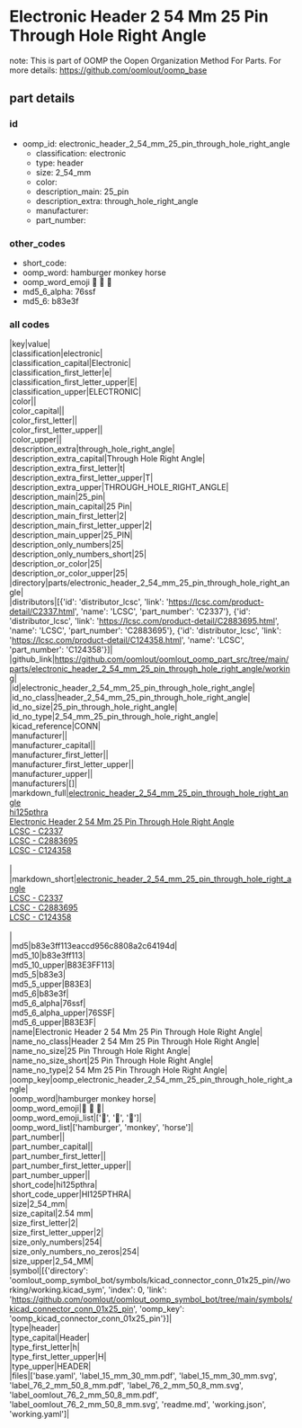 # Electronic Header 2 54 Mm 25 Pin Through Hole Right Angle  

note: This is part of OOMP the Oopen Organization Method For Parts. For more details: https://github.com/oomlout/oomp_base

##  part details





### id
* oomp_id: electronic_header_2_54_mm_25_pin_through_hole_right_angle
  * classification: electronic
  * type: header
  * size: 2_54_mm
  * color: 
  * description_main: 25_pin
  * description_extra: through_hole_right_angle
  * manufacturer: 
  * part_number: 

### other_codes
* short_code: 
* oomp_word: hamburger monkey horse
* oomp_word_emoji :hamburger: :monkey: :horse:
* md5_6_alpha: 76ssf
* md5_6: b83e3f

### all codes 
|key|value|  
|classification|electronic|  
|classification_capital|Electronic|  
|classification_first_letter|e|  
|classification_first_letter_upper|E|  
|classification_upper|ELECTRONIC|  
|color||  
|color_capital||  
|color_first_letter||  
|color_first_letter_upper||  
|color_upper||  
|description_extra|through_hole_right_angle|  
|description_extra_capital|Through Hole Right Angle|  
|description_extra_first_letter|t|  
|description_extra_first_letter_upper|T|  
|description_extra_upper|THROUGH_HOLE_RIGHT_ANGLE|  
|description_main|25_pin|  
|description_main_capital|25 Pin|  
|description_main_first_letter|2|  
|description_main_first_letter_upper|2|  
|description_main_upper|25_PIN|  
|description_only_numbers|25|  
|description_only_numbers_short|25|  
|description_or_color|25|  
|description_or_color_upper|25|  
|directory|parts/electronic_header_2_54_mm_25_pin_through_hole_right_angle|  
|distributors|[{'id': 'distributor_lcsc', 'link': 'https://lcsc.com/product-detail/C2337.html', 'name': 'LCSC', 'part_number': 'C2337'}, {'id': 'distributor_lcsc', 'link': 'https://lcsc.com/product-detail/C2883695.html', 'name': 'LCSC', 'part_number': 'C2883695'}, {'id': 'distributor_lcsc', 'link': 'https://lcsc.com/product-detail/C124358.html', 'name': 'LCSC', 'part_number': 'C124358'}]|  
|github_link|https://github.com/oomlout/oomlout_oomp_part_src/tree/main/parts/electronic_header_2_54_mm_25_pin_through_hole_right_angle/working|  
|id|electronic_header_2_54_mm_25_pin_through_hole_right_angle|  
|id_no_class|header_2_54_mm_25_pin_through_hole_right_angle|  
|id_no_size|25_pin_through_hole_right_angle|  
|id_no_type|2_54_mm_25_pin_through_hole_right_angle|  
|kicad_reference|CONN|  
|manufacturer||  
|manufacturer_capital||  
|manufacturer_first_letter||  
|manufacturer_first_letter_upper||  
|manufacturer_upper||  
|manufacturers|[]|  
|markdown_full|[electronic_header_2_54_mm_25_pin_through_hole_right_angle](https://github.com/oomlout/oomlout_oomp_part_src/tree/main/parts/electronic_header_2_54_mm_25_pin_through_hole_right_angle/working)<br>[hi125pthra](https://github.com/oomlout/oomlout_oomp_part_src/tree/main/parts/electronic_header_2_54_mm_25_pin_through_hole_right_angle/working)<br>[Electronic Header 2 54 Mm 25 Pin Through Hole Right Angle](https://github.com/oomlout/oomlout_oomp_part_src/tree/main/parts/electronic_header_2_54_mm_25_pin_through_hole_right_angle/working)<br>[LCSC - C2337<br>](https://lcsc.com/product-detail/C2337.html)[LCSC - C2883695<br>](https://lcsc.com/product-detail/C2883695.html)[LCSC - C124358<br>](https://lcsc.com/product-detail/C124358.html)<br>|  
|markdown_short|[electronic_header_2_54_mm_25_pin_through_hole_right_angle](https://github.com/oomlout/oomlout_oomp_part_src/tree/main/parts/electronic_header_2_54_mm_25_pin_through_hole_right_angle/working)<br>[LCSC - C2337<br>](https://lcsc.com/product-detail/C2337.html)[LCSC - C2883695<br>](https://lcsc.com/product-detail/C2883695.html)[LCSC - C124358<br>](https://lcsc.com/product-detail/C124358.html)<br>|  
|md5|b83e3ff113eaccd956c8808a2c64194d|  
|md5_10|b83e3ff113|  
|md5_10_upper|B83E3FF113|  
|md5_5|b83e3|  
|md5_5_upper|B83E3|  
|md5_6|b83e3f|  
|md5_6_alpha|76ssf|  
|md5_6_alpha_upper|76SSF|  
|md5_6_upper|B83E3F|  
|name|Electronic Header 2 54 Mm 25 Pin Through Hole Right Angle|  
|name_no_class|Header 2 54 Mm 25 Pin Through Hole Right Angle|  
|name_no_size|25 Pin Through Hole Right Angle|  
|name_no_size_short|25 Pin Through Hole Right Angle|  
|name_no_type|2 54 Mm 25 Pin Through Hole Right Angle|  
|oomp_key|oomp_electronic_header_2_54_mm_25_pin_through_hole_right_angle|  
|oomp_word|hamburger monkey horse|  
|oomp_word_emoji|:hamburger: :monkey: :horse:|  
|oomp_word_emoji_list|[':hamburger:', ':monkey:', ':horse:']|  
|oomp_word_list|['hamburger', 'monkey', 'horse']|  
|part_number||  
|part_number_capital||  
|part_number_first_letter||  
|part_number_first_letter_upper||  
|part_number_upper||  
|short_code|hi125pthra|  
|short_code_upper|HI125PTHRA|  
|size|2_54_mm|  
|size_capital|2.54 mm|  
|size_first_letter|2|  
|size_first_letter_upper|2|  
|size_only_numbers|254|  
|size_only_numbers_no_zeros|254|  
|size_upper|2_54_MM|  
|symbol|[{'directory': 'oomlout_oomp_symbol_bot/symbols/kicad_connector_conn_01x25_pin//working/working.kicad_sym', 'index': 0, 'link': 'https://github.com/oomlout/oomlout_oomp_symbol_bot/tree/main/symbols/kicad_connector_conn_01x25_pin', 'oomp_key': 'oomp_kicad_connector_conn_01x25_pin'}]|  
|type|header|  
|type_capital|Header|  
|type_first_letter|h|  
|type_first_letter_upper|H|  
|type_upper|HEADER|  
|files|['base.yaml', 'label_15_mm_30_mm.pdf', 'label_15_mm_30_mm.svg', 'label_76_2_mm_50_8_mm.pdf', 'label_76_2_mm_50_8_mm.svg', 'label_oomlout_76_2_mm_50_8_mm.pdf', 'label_oomlout_76_2_mm_50_8_mm.svg', 'readme.md', 'working.json', 'working.yaml']|  
